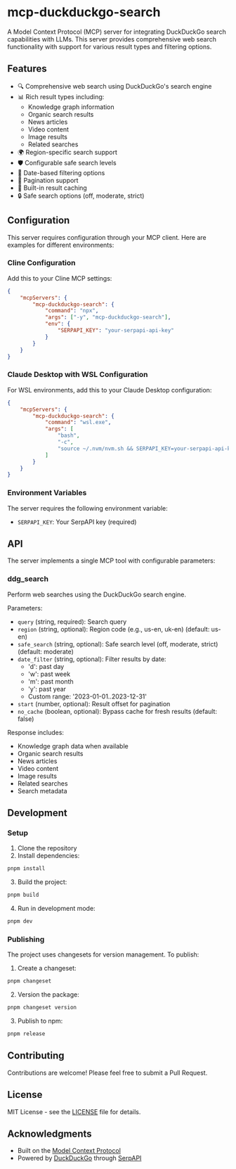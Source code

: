 # mcp-duckduckgo-search

A Model Context Protocol (MCP) server for integrating DuckDuckGo
search capabilities with LLMs. This server provides comprehensive web
search functionality with support for various result types and
filtering options.

## Features

- 🔍 Comprehensive web search using DuckDuckGo's search engine
- 📊 Rich result types including:
  - Knowledge graph information
  - Organic search results
  - News articles
  - Video content
  - Image results
  - Related searches
- 🌍 Region-specific search support
- 🛡️ Configurable safe search levels
- 📅 Date-based filtering options
- 📄 Pagination support
- 💾 Built-in result caching
- 🔒 Safe search options (off, moderate, strict)

## Configuration

This server requires configuration through your MCP client. Here are
examples for different environments:

### Cline Configuration

Add this to your Cline MCP settings:

```json
{
	"mcpServers": {
		"mcp-duckduckgo-search": {
			"command": "npx",
			"args": ["-y", "mcp-duckduckgo-search"],
			"env": {
				"SERPAPI_KEY": "your-serpapi-api-key"
			}
		}
	}
}
```

### Claude Desktop with WSL Configuration

For WSL environments, add this to your Claude Desktop configuration:

```json
{
	"mcpServers": {
		"mcp-duckduckgo-search": {
			"command": "wsl.exe",
			"args": [
				"bash",
				"-c",
				"source ~/.nvm/nvm.sh && SERPAPI_KEY=your-serpapi-api-key /home/username/.nvm/versions/node/v20.12.1/bin/npx mcp-duckduckgo-search"
			]
		}
	}
}
```

### Environment Variables

The server requires the following environment variable:

- `SERPAPI_KEY`: Your SerpAPI key (required)

## API

The server implements a single MCP tool with configurable parameters:

### ddg_search

Perform web searches using the DuckDuckGo search engine.

Parameters:

- `query` (string, required): Search query
- `region` (string, optional): Region code (e.g., us-en, uk-en)
  (default: us-en)
- `safe_search` (string, optional): Safe search level (off, moderate,
  strict) (default: moderate)
- `date_filter` (string, optional): Filter results by date:
  - 'd': past day
  - 'w': past week
  - 'm': past month
  - 'y': past year
  - Custom range: '2023-01-01..2023-12-31'
- `start` (number, optional): Result offset for pagination
- `no_cache` (boolean, optional): Bypass cache for fresh results
  (default: false)

Response includes:

- Knowledge graph data when available
- Organic search results
- News articles
- Video content
- Image results
- Related searches
- Search metadata

## Development

### Setup

1. Clone the repository
2. Install dependencies:

```bash
pnpm install
```

3. Build the project:

```bash
pnpm build
```

4. Run in development mode:

```bash
pnpm dev
```

### Publishing

The project uses changesets for version management. To publish:

1. Create a changeset:

```bash
pnpm changeset
```

2. Version the package:

```bash
pnpm changeset version
```

3. Publish to npm:

```bash
pnpm release
```

## Contributing

Contributions are welcome! Please feel free to submit a Pull Request.

## License

MIT License - see the [LICENSE](LICENSE) file for details.

## Acknowledgments

- Built on the
  [Model Context Protocol](https://github.com/modelcontextprotocol)
- Powered by [DuckDuckGo](https://duckduckgo.com) through
  [SerpAPI](https://serpapi.com)

